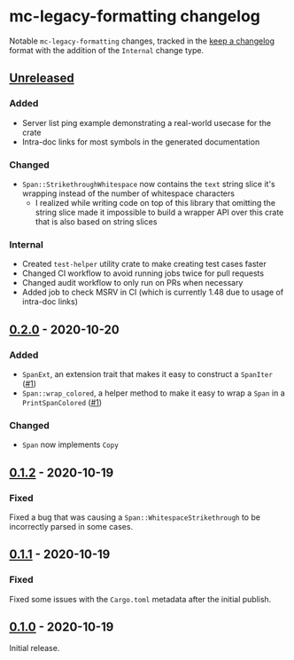 # mc-legacy-formatting changelog

Notable `mc-legacy-formatting` changes, tracked in the [keep a changelog](https://keepachangelog.com/en/1.0.0/) format with the addition of the `Internal` change type.

## [Unreleased]

### Added

* Server list ping example demonstrating a real-world usecase for the crate
* Intra-doc links for most symbols in the generated documentation

### Changed

* `Span::StrikethroughWhitespace` now contains the `text` string slice it's wrapping instead of the number of whitespace characters
  * I realized while writing code on top of this library that omitting the string slice made it impossible to build a wrapper API over this crate that is also based on string slices

### Internal

* Created `test-helper` utility crate to make creating test cases faster
* Changed CI workflow to avoid running jobs twice for pull requests
* Changed audit workflow to only run on PRs when necessary
* Added job to check MSRV in CI (which is currently 1.48 due to usage of intra-doc links)

## [0.2.0] - 2020-10-20

### Added

* `SpanExt`, an extension trait that makes it easy to construct a `SpanIter` ([#1](https://github.com/Cldfire/mc-legacy-formatting/pull/1))
* `Span::wrap_colored`, a helper method to make it easy to wrap a `Span` in a `PrintSpanColored` ([#1](https://github.com/Cldfire/mc-legacy-formatting/pull/1))

### Changed

* `Span` now implements `Copy`

## [0.1.2] - 2020-10-19

### Fixed

Fixed a bug that was causing a `Span::WhitespaceStrikethrough` to be incorrectly parsed in some cases.

## [0.1.1] - 2020-10-19

### Fixed

Fixed some issues with the `Cargo.toml` metadata after the initial publish.

## [0.1.0] - 2020-10-19

Initial release.

[Unreleased]: https://github.com/Cldfire/mc-legacy-formatting/compare/0.2.0...HEAD
[0.2.0]: https://github.com/Cldfire/mc-legacy-formatting/compare/0.1.2...0.2.0
[0.1.2]: https://github.com/Cldfire/mc-legacy-formatting/compare/0.1.1...0.1.2
[0.1.1]: https://github.com/Cldfire/mc-legacy-formatting/compare/0.1.0...0.1.1
[0.1.0]: https://github.com/Cldfire/mc-legacy-formatting/releases/tag/0.1.0

